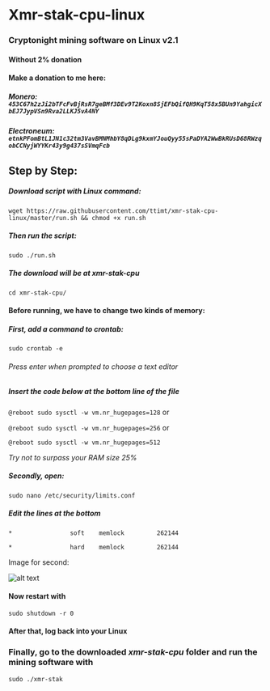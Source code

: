 # Xmr-stak-cpu-linux
### Cryptonight mining software on Linux v2.1
#### Without 2% donation

#### Make a donation to me here:
##### Monero: `453C67h2zJi2bTFcFvBjRsR7geBMf3DEv9T2Koxn8SjEFbQifQH9KqT58x5BUn9YahgicXbEJ7JypVSn9Rva2LLKJ5vA4NY`
##### Electroneum: `etnkPFomBtL1JN1c32tm3VavBMNMhbY8qDLg9kxmYJouQyy55sPaDYA2WwBkRUsD68RWzqobCCNyjWYYKr43y9g437sSVmqFcb`

## Step by Step:

##### Download script with Linux command: 
`wget https://raw.githubusercontent.com/ttimt/xmr-stak-cpu-linux/master/run.sh && chmod +x run.sh`

##### Then run the script:
`sudo ./run.sh`

##### The download will be at xmr-stak-cpu
`cd xmr-stak-cpu/`

#### Before running, we have to change two kinds of memory:

##### First, add a command to crontab:
`sudo crontab -e`

###### _Press enter when prompted to choose a text editor_

##### Insert the code below at the bottom line of the file
`@reboot sudo sysctl -w vm.nr_hugepages=128` or

`@reboot sudo sysctl -w vm.nr_hugepages=256` or

`@reboot sudo sysctl -w vm.nr_hugepages=512`

_Try not to surpass your RAM size 25%_

##### Secondly, open:
`sudo nano /etc/security/limits.conf`

##### Edit the lines at the bottom
`*                soft    memlock         262144`

`*                hard    memlock         262144`

Image for second:

![alt text](https://github.com/ttimt/xmr-stak-cpu-linux/raw/master/limits.PNG)

#### Now restart with 
`sudo shutdown -r 0`

#### After that, log back into your Linux

### Finally, go to the downloaded _xmr-stak-cpu_ folder and run the mining software with
`sudo ./xmr-stak`
